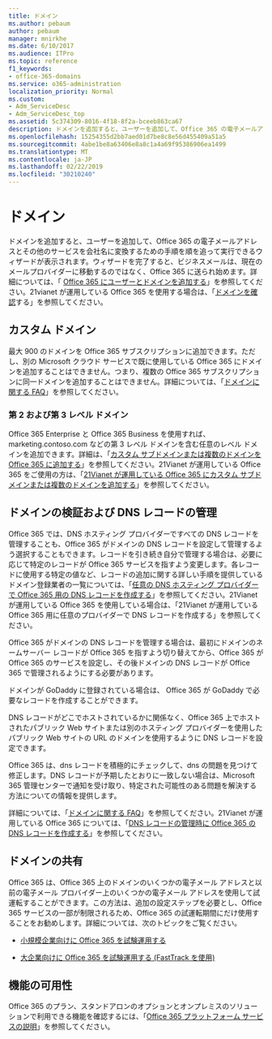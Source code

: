 ```yaml
---
title: ドメイン
ms.author: pebaum
author: pebaum
manager: mnirkhe
ms.date: 6/10/2017
ms.audience: ITPro
ms.topic: reference
f1_keywords:
- office-365-domains
ms.service: o365-administration
localization_priority: Normal
ms.custom:
- Adm_ServiceDesc
- Adm_ServiceDesc_top
ms.assetid: 5c374309-8016-4f18-8f2a-bceeb863ca67
description: ドメインを追加すると、ユーザーを追加して、Office 365 の電子メールアドレスとその他のサービスを会社名に変換するための手順を順を追って実行できるウィザードが表示されます。ウィザードを完了すると、ビジネスメールは、現在のメールプロバイダーに移動するのではなく、Office 365 に送られ始めます。詳細については、「Office 365 にユーザーとドメインを追加する」を参照してください。21vianet が運用している Office 365 を使用する場合は、「ドメインを確認する」を参照してください。
ms.openlocfilehash: 15254355d2bb7aed01d7be8c8e56d455409a51a5
ms.sourcegitcommit: 4abe1be8a63406e8a8c1a4a69f95386906ea1499
ms.translationtype: MT
ms.contentlocale: ja-JP
ms.lasthandoff: 02/22/2019
ms.locfileid: "30210240"
---
```

# <a name="domains"></a>ドメイン

ドメインを追加すると、ユーザーを追加して、Office 365 の電子メールアドレスとその他のサービスを会社名に変換するための手順を順を追って実行できるウィザードが表示されます。ウィザードを完了すると、ビジネスメールは、現在のメールプロバイダーに移動するのではなく、Office 365 に送られ始めます。詳細については、「 [Office 365 にユーザーとドメインを追加する](https://support.office.com/article/6383f56d-3d09-4dcb-9b41-b5f5a5efd611)」を参照してください。21vianet が運用している Office 365 を使用する場合は、「[ドメインを確認](http://go.microsoft.com/fwlink/?LinkID=733344&amp;clcid=0x409)する」を参照してください。
  
## <a name="custom-domains"></a>カスタム ドメイン
<a name="BKMK_CustomDomains"> </a>

最大 900 のドメインを Office 365 サブスクリプションに追加できます。ただし、別の Microsoft クラウド サービスで既に使用している Office 365 にドメインを追加することはできません。つまり、複数の Office 365 サブスクリプションに同一ドメインを追加することはできません。詳細については、「[ドメインに関する FAQ](https://support.office.com/en-us/article/Domains-FAQ-1272bad0-4bd4-4796-8005-67d6fb3afc5a)」を参照してください。
  
### <a name="second-and-third-level-domains"></a>第 2 および第 3 レベル ドメイン
<a name="BKMK_SecondAndThirdLevelDomains"> </a>

Office 365 Enterprise と Office 365 Business を使用すれば、marketing.contoso.com などの第 3 レベル ドメインを含む任意のレベル ドメインを追加できます。詳細は、「[カスタム サブドメインまたは複数のドメインを Office 365 に追加する](http://go.microsoft.com/fwlink/?LinkID=733345&amp;clcid=0x409)」を参照してください。21Vianet が運用している Office 365 をご使用の方は、「[21Vianet が運用している Office 365 にカスタム サブドメインまたは複数のドメインを追加する](http://go.microsoft.com/fwlink/?LinkID=733346&amp;clcid=0x409)」を参照してください。
  
## <a name="domain-verification-and-managing-dns-records"></a>ドメインの検証および DNS レコードの管理
<a name="BKMK_ManagingDNSRecords"> </a>

Office 365 では、DNS ホスティング プロバイダーですべての DNS レコードを管理することも、Office 365 がドメインの DNS レコードを設定して管理するよう選択することもできます。レコードを引き続き自分で管理する場合は、必要に応じて特定のレコードが Office 365 サービスを指すよう変更します。各レコードに使用する特定の値など、レコードの追加に関する詳しい手順を提供しているドメイン登録業者の一覧については、「[任意の DNS ホスティング プロバイダーで Office 365 用の DNS レコードを作成する](https://go.microsoft.com/fwlink/p/?LinkID=270173)」を参照してください。21Vianet が運用している Office 365 を使用している場合は、「21Vianet が運用している Office 365 用に任意のプロバイダーで DNS レコードを作成する」を参照してください。 
  
Office 365 がドメインの DNS レコードを管理する場合は、最初にドメインのネームサーバー レコードが Office 365 を指すよう切り替えてから、Office 365 が Office 365 のサービスを設定し、その後ドメインの DNS レコードが Office 365 で管理されるようにする必要があります。
  
ドメインが GoDaddy に登録されている場合は、 Office 365 が GoDaddy で必要なレコードを作成することができます。 
  
DNS レコードがどこでホストされているかに関係なく、Office 365 上でホストされたパブリック Web サイトまたは別のホスティング プロバイダーを使用したパブリック Web サイトの URL のドメインを使用するように DNS レコードを設定できます。 
  
Office 365 は、dns レコードを積極的にチェックして、dns の問題を見つけて修正します。DNS レコードが予期したとおりに一致しない場合は、Microsoft 365 管理センターで通知を受け取り、特定された可能性のある問題を解決する方法についての情報を提供します。
  
詳細については、「[ドメインに関する FAQ](https://go.microsoft.com/fwlink/p/?LinkID=270144)」を参照してください。21Vianet が運用している Office 365 については、「[DNS レコードの管理時に Office 365 の DNS レコードを作成する](http://go.microsoft.com/fwlink/?LinkID=817326&amp;clcid=0x409)」を参照してください。
  
## <a name="sharing-a-domain"></a>ドメインの共有
<a name="BKMK_ManagingDNSRecords"> </a>

Office 365 は、Office 365 上のドメインのいくつかの電子メール アドレスと以前の電子メール プロバイダー上のいくつかの電子メール アドレスを使用して試運転することができます。この方法は、追加の設定ステップを必要とし、Office 365 サービスの一部が制限されるため、Office 365 の試運転期間にだけ使用することをお勧めします。詳細については、次のトピックをご覧ください。
  
- [小規模企業向けに Office 365 を試験運用する](https://support.office.com/article/39cee536-6a03-40cf-b9c1-f301bb6001d7)
    
- [大企業向けに Office 365 を試験運用する (FastTrack を使用)](https://fasttrack.office.com/onboard)
    
## <a name="feature-availability"></a>機能の可用性
<a name="BKMK_ManagingDNSRecords"> </a>

Office 365 のプラン、スタンドアロンのオプションとオンプレミスのソリューションで利用できる機能を確認するには、「[Office 365 プラットフォーム サービスの説明](https://technet.microsoft.com/en-us/library/office-365-platform-service-description.aspx)」を参照してください。
  

